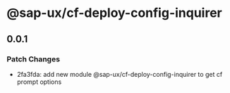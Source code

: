 # @sap-ux/cf-deploy-config-inquirer

## 0.0.1

### Patch Changes

-   2fa3fda: add new module @sap-ux/cf-deploy-config-inquirer to get cf prompt options
